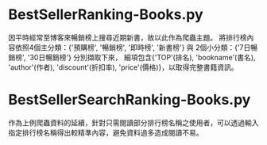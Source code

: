 # BestSellerRanking-Books.py
  因平時經常至博客來暢銷榜上搜尋近期新書，故以此作為爬蟲主題。
  將排行榜內容依照4個主分類：{'預購榜', '暢銷榜', '即時榜', '新書榜'} 與 2個小分類：{'7日暢銷榜', '30日暢銷榜'} 分別擷取下來，
  細項包含{'TOP'(排名), 'bookname'(書名), 'author'(作者), 'discount'(折扣率), 'price'(價格)}，以取得完整書籍資訊。
  
# BestSellerSearchRanking-Books.py
  作為上例爬蟲資料的延續，針對只需閱讀部分排行榜名稱之使用者，可以透過輸入指定排行榜名稱得出較精準內容，避免資料過多造成閱讀不易。
